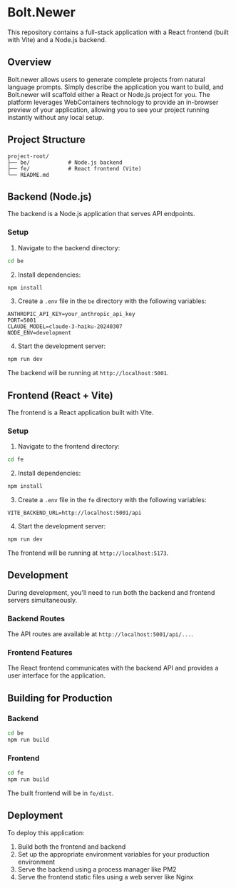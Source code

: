# Bolt.Newer

This repository contains a full-stack application with a React frontend (built with Vite) and a Node.js backend.

## Overview
Bolt.newer allows users to generate complete projects from natural language prompts. Simply describe the application you want to build, and Bolt.newer will scaffold either a React or Node.js project for you. The platform leverages WebContainers technology to provide an in-browser preview of your application, allowing you to see your project running instantly without any local setup.

## Project Structure

```
project-root/
├── be/            # Node.js backend
├── fe/            # React frontend (Vite)
└── README.md
```

## Backend (Node.js)

The backend is a Node.js application that serves API endpoints.

### Setup

1. Navigate to the backend directory:

```bash
cd be
```

2. Install dependencies:

```bash
npm install
```

3. Create a `.env` file in the `be` directory with the following variables:

```
ANTHROPIC_API_KEY=your_anthropic_api_key
PORT=5001
CLAUDE_MODEL=claude-3-haiku-20240307
NODE_ENV=development
```

4. Start the development server:

```bash
npm run dev
```

The backend will be running at `http://localhost:5001`.

## Frontend (React + Vite)

The frontend is a React application built with Vite.

### Setup

1. Navigate to the frontend directory:

```bash
cd fe
```

2. Install dependencies:

```bash
npm install
```

3. Create a `.env` file in the `fe` directory with the following variables:

```
VITE_BACKEND_URL=http://localhost:5001/api
```

4. Start the development server:

```bash
npm run dev
```

The frontend will be running at `http://localhost:5173`.

## Development

During development, you'll need to run both the backend and frontend servers simultaneously.

### Backend Routes

The API routes are available at `http://localhost:5001/api/...`.

### Frontend Features

The React frontend communicates with the backend API and provides a user interface for the application.

## Building for Production

### Backend

```bash
cd be
npm run build
```

### Frontend

```bash
cd fe
npm run build
```

The built frontend will be in `fe/dist`.

## Deployment

To deploy this application:

1. Build both the frontend and backend
2. Set up the appropriate environment variables for your production environment
3. Serve the backend using a process manager like PM2
4. Serve the frontend static files using a web server like Nginx
